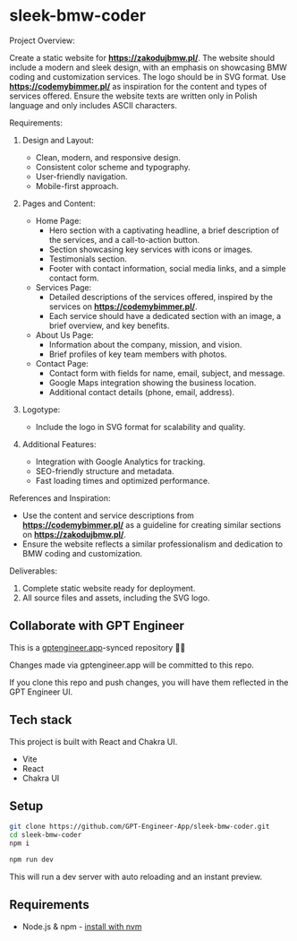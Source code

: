 # sleek-bmw-coder

Project Overview:

Create a static website for **https://zakodujbmw.pl/**. The website should include a modern and sleek design, with an emphasis on showcasing BMW coding and customization services. The logo should be in SVG format. Use **https://codemybimmer.pl/** as inspiration for the content and types of services offered. Ensure the website texts are written only in Polish language and only includes ASCII characters.

Requirements:

1. Design and Layout:
   - Clean, modern, and responsive design.
   - Consistent color scheme and typography.
   - User-friendly navigation.
   - Mobile-first approach.

2. Pages and Content:
   - Home Page:
     - Hero section with a captivating headline, a brief description of the services, and a call-to-action button.
     - Section showcasing key services with icons or images.
     - Testimonials section.
     - Footer with contact information, social media links, and a simple contact form.
   - Services Page:
     - Detailed descriptions of the services offered, inspired by the services on **https://codemybimmer.pl/**.
     - Each service should have a dedicated section with an image, a brief overview, and key benefits.
   - About Us Page:
     - Information about the company, mission, and vision.
     - Brief profiles of key team members with photos.
   - Contact Page:
     - Contact form with fields for name, email, subject, and message.
     - Google Maps integration showing the business location.
     - Additional contact details (phone, email, address).

3. Logotype:
   - Include the logo in SVG format for scalability and quality.

4. Additional Features:
   - Integration with Google Analytics for tracking.
   - SEO-friendly structure and metadata.
   - Fast loading times and optimized performance.

References and Inspiration:

- Use the content and service descriptions from **https://codemybimmer.pl/** as a guideline for creating similar sections on **https://zakodujbmw.pl/**.
- Ensure the website reflects a similar professionalism and dedication to BMW coding and customization.

Deliverables:

1. Complete static website ready for deployment.
2. All source files and assets, including the SVG logo.

## Collaborate with GPT Engineer

This is a [gptengineer.app](https://gptengineer.app)-synced repository 🌟🤖

Changes made via gptengineer.app will be committed to this repo.

If you clone this repo and push changes, you will have them reflected in the GPT Engineer UI.

## Tech stack

This project is built with React and Chakra UI.

- Vite
- React
- Chakra UI

## Setup

```sh
git clone https://github.com/GPT-Engineer-App/sleek-bmw-coder.git
cd sleek-bmw-coder
npm i
```

```sh
npm run dev
```

This will run a dev server with auto reloading and an instant preview.

## Requirements

- Node.js & npm - [install with nvm](https://github.com/nvm-sh/nvm#installing-and-updating)
